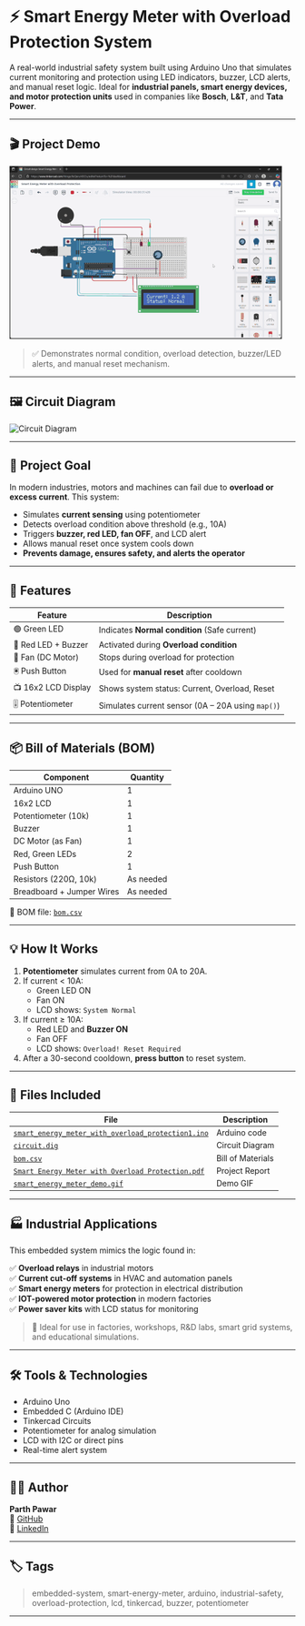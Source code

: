 # ⚡ Smart Energy Meter with Overload Protection System

A real-world industrial safety system built using Arduino Uno that simulates current monitoring and protection using LED indicators, buzzer, LCD alerts, and manual reset logic. Ideal for **industrial panels, smart energy devices, and motor protection units** used in companies like **Bosch**, **L&T**, and **Tata Power**.

---

## 🎬 Project Demo

![Smart Energy Meter Demo](smart_energy_meter_demo.gif)

> ✅ Demonstrates normal condition, overload detection, buzzer/LED alerts, and manual reset mechanism.

---

## 🖼️ Circuit Diagram

![Circuit Diagram](/circuit.dig.png)

---

## 🎯 Project Goal

In modern industries, motors and machines can fail due to **overload or excess current**. This system:

- Simulates **current sensing** using potentiometer  
- Detects overload condition above threshold (e.g., 10A)  
- Triggers **buzzer, red LED, fan OFF**, and LCD alert  
- Allows manual reset once system cools down  
- **Prevents damage, ensures safety, and alerts the operator**

---

## 🔧 Features

| Feature                        | Description |
|-------------------------------|-------------|
| 🟢 Green LED                   | Indicates **Normal condition** (Safe current) |
| 🔴 Red LED + Buzzer            | Activated during **Overload condition** |
| 💨 Fan (DC Motor)              | Stops during overload for protection |
| 🖲️ Push Button                | Used for **manual reset** after cooldown |
| 📺 16x2 LCD Display            | Shows system status: Current, Overload, Reset |
| 🎚️ Potentiometer              | Simulates current sensor (0A – 20A using `map()`) |

---

## 📦 Bill of Materials (BOM)

| Component             | Quantity |
|----------------------|----------|
| Arduino UNO          | 1        |
| 16x2 LCD             | 1        |
| Potentiometer (10k)  | 1        |
| Buzzer               | 1        |
| DC Motor (as Fan)    | 1        |
| Red, Green LEDs      | 2        |
| Push Button          | 1        |
| Resistors (220Ω, 10k)| As needed |
| Breadboard + Jumper Wires | As needed |

📎 BOM file: [`bom.csv`](bom.csv)

---

## 💡 How It Works

1. **Potentiometer** simulates current from 0A to 20A.
2. If current < 10A:
   - Green LED ON  
   - Fan ON  
   - LCD shows: `System Normal`
3. If current ≥ 10A:
   - Red LED and **Buzzer ON**  
   - Fan OFF  
   - LCD shows: `Overload! Reset Required`
4. After a 30-second cooldown, **press button** to reset system.

---

## 📂 Files Included

| File | Description |
|------|-------------|
| [`smart_energy_meter_with_overload_protection1.ino`](smart_energy_meter_with_overload_protection1.ino) | Arduino code |
| [`circuit.dig`](circuit.dig) | Circuit Diagram |
| [`bom.csv`](bom.csv) | Bill of Materials |
| [`Smart Energy Meter with Overload Protection.pdf`](Smart%20Energy%20Meter%20with%20Overload%20Protection.pdf) | Project Report |
| [`smart_energy_meter_demo.gif`](smart_energy_meter_demo.gif) | Demo GIF |

---

## 🏭 Industrial Applications

This embedded system mimics the logic found in:

✅ **Overload relays** in industrial motors  
✅ **Current cut-off systems** in HVAC and automation panels  
✅ **Smart energy meters** for protection in electrical distribution  
✅ **IOT-powered motor protection** in modern factories  
✅ **Power saver kits** with LCD status for monitoring

> 🎯 Ideal for use in factories, workshops, R&D labs, smart grid systems, and educational simulations.

---

## 🛠️ Tools & Technologies

- Arduino Uno  
- Embedded C (Arduino IDE)  
- Tinkercad Circuits  
- Potentiometer for analog simulation  
- LCD with I2C or direct pins  
- Real-time alert system

---

## 👨‍💻 Author

**Parth Pawar**  
🔗 [GitHub](https://github.com/parth-558)  
🔗 [LinkedIn](https://www.linkedin.com/in/parth-pawar-b82628248/)

---

## 🏷️ Tags

> embedded-system, smart-energy-meter, arduino, industrial-safety, overload-protection, lcd, tinkercad, buzzer, potentiometer

---

